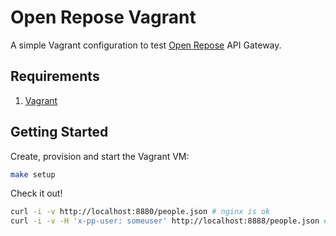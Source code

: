# Open Repose Vagrant

A simple Vagrant configuration to test [Open Repose](http://openrepose.org/) API Gateway.

## Requirements

1. [Vagrant](https://www.vagrantup.com/)

## Getting Started

Create, provision and start the Vagrant VM:

```bash
make setup
```

Check it out!

```bash
curl -i -v http://localhost:8880/people.json # nginx is ok
curl -i -v -H 'x-pp-user: someuser' http://localhost:8888/people.json # proxied by repose
```